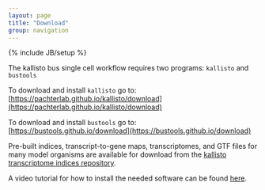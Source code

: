 ```yaml
---
layout: page
title: "Download"
group: navigation
---
```


{% include JB/setup %}

The kallisto bus single cell workflow requires two programs: `kallisto` and `bustools`

To download and install `kallisto` go to: [https://pachterlab.github.io/kallisto/download](https://pachterlab.github.io/kallisto/download)

To download and install `bustools` go to: [https://bustools.github.io/download](https://bustools.github.io/download)

Pre-built indices, transcript-to-gene maps, transcriptomes, and GTF files for many model organisms are available for download from the [kallisto transcriptome indices repository](https://github.com/pachterlab/kallisto-transcriptome-indices/releases).

A video tutorial for how to install the needed software can be found [here](https://youtu.be/thvtp7Ik6ts).

